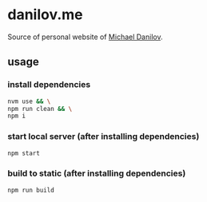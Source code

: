 # danilov.me

Source of personal website of [Michael Danilov](https://danilov.me).

## usage

### install dependencies

```bash
nvm use && \
npm run clean && \
npm i
```

### start local server (after installing dependencies)

```bash
npm start
```

### build to static (after installing dependencies)

```bash
npm run build
```
